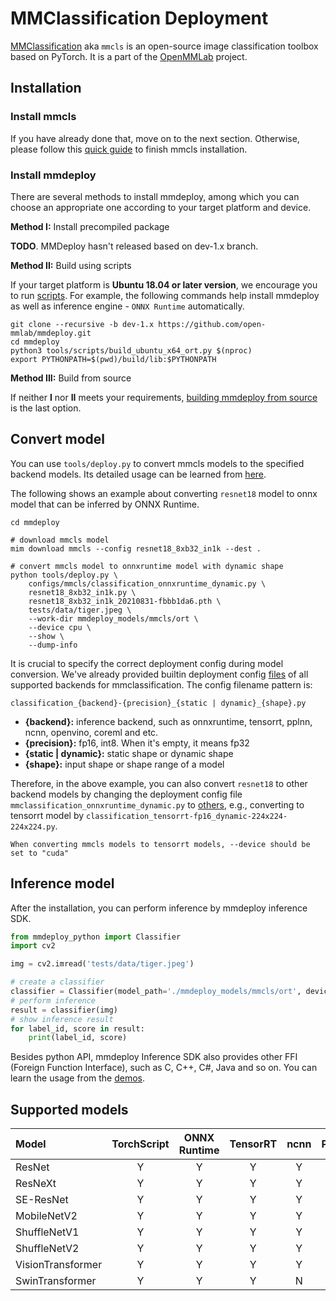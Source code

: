 # MMClassification Deployment

[MMClassification](https://github.com/open-mmlab/mmclassification) aka `mmcls` is an open-source image classification toolbox based on PyTorch. It is a part of the [OpenMMLab](https://openmmlab.com) project.

## Installation

### Install mmcls

If you have already done that, move on to the next section. Otherwise, please follow this [quick guide](https://github.com/open-mmlab/mmclassification/tree/1.x#installation) to finish mmcls installation.

### Install mmdeploy

There are several methods to install mmdeploy, among which you can choose an appropriate one according to your target platform and device.

**Method I:** Install precompiled package

**TODO**. MMDeploy hasn't released based on dev-1.x branch.

**Method II:** Build using scripts

If your target platform is **Ubuntu 18.04 or later version**, we encourage you to run
[scripts](../01-how-to-build/build_from_script.md). For example, the following commands help install mmdeploy as well as inference engine - `ONNX Runtime` automatically.

```shell
git clone --recursive -b dev-1.x https://github.com/open-mmlab/mmdeploy.git
cd mmdeploy
python3 tools/scripts/build_ubuntu_x64_ort.py $(nproc)
export PYTHONPATH=$(pwd)/build/lib:$PYTHONPATH
```

**Method III:** Build from source

If neither **I** nor **II** meets your requirements, [building mmdeploy from source](../01-how-to-build/build_from_source.md) is the last option.

## Convert model

You can use `tools/deploy.py` to convert mmcls models to the specified backend models. Its detailed usage can be learned from [here](https://github.com/open-mmlab/mmdeploy/blob/master/docs/en/02-how-to-run/convert_model.md#usage).

The following shows an example about converting `resnet18` model to onnx model that can be inferred by ONNX Runtime.

```shell
cd mmdeploy

# download mmcls model
mim download mmcls --config resnet18_8xb32_in1k --dest .

# convert mmcls model to onnxruntime model with dynamic shape
python tools/deploy.py \
    configs/mmcls/classification_onnxruntime_dynamic.py \
    resnet18_8xb32_in1k.py \
    resnet18_8xb32_in1k_20210831-fbbb1da6.pth \
    tests/data/tiger.jpeg \
    --work-dir mmdeploy_models/mmcls/ort \
    --device cpu \
    --show \
    --dump-info
```

It is crucial to specify the correct deployment config during model conversion. We've already provided builtin deployment config [files](https://github.com/open-mmlab/mmdeploy/tree/dev-1.x/configs/mmcls) of all supported backends for mmclassification. The config filename pattern is:

```
classification_{backend}-{precision}_{static | dynamic}_{shape}.py
```

- **{backend}:** inference backend, such as onnxruntime, tensorrt, pplnn, ncnn, openvino, coreml and etc.
- **{precision}:** fp16, int8. When it's empty, it means fp32
- **{static | dynamic}:** static shape or dynamic shape
- **{shape}:** input shape or shape range of a model

Therefore, in the above example, you can also convert `resnet18` to other backend models by changing the deployment config file `mmclassification_onnxruntime_dynamic.py` to [others](https://github.com/open-mmlab/mmdeploy/tree/dev-1.x/configs/mmcls), e.g., converting to tensorrt model by `classification_tensorrt-fp16_dynamic-224x224-224x224.py`.

```{tip}
When converting mmcls models to tensorrt models, --device should be set to "cuda"
```

## Inference model

After the installation, you can perform inference by mmdeploy inference SDK.

```python
from mmdeploy_python import Classifier
import cv2

img = cv2.imread('tests/data/tiger.jpeg')

# create a classifier
classifier = Classifier(model_path='./mmdeploy_models/mmcls/ort', device_name='cpu', device_id=0)
# perform inference
result = classifier(img)
# show inference result
for label_id, score in result:
    print(label_id, score)
```

Besides python API, mmdeploy Inference SDK also provides other FFI (Foreign Function Interface), such as C, C++, C#, Java and so on. You can learn the usage from the [demos](https://github.com/open-mmlab/mmdeploy/tree/master/demo).

## Supported models

| Model             | TorchScript | ONNX Runtime | TensorRT | ncnn | PPLNN | OpenVINO |                                          Model config                                           |
| :---------------- | :---------: | :----------: | :------: | :--: | :---: | :------: | :---------------------------------------------------------------------------------------------: |
| ResNet            |      Y      |      Y       |    Y     |  Y   |   Y   |    Y     |       [config](https://github.com/open-mmlab/mmclassification/tree/master/configs/resnet)       |
| ResNeXt           |      Y      |      Y       |    Y     |  Y   |   Y   |    Y     |      [config](https://github.com/open-mmlab/mmclassification/tree/master/configs/resnext)       |
| SE-ResNet         |      Y      |      Y       |    Y     |  Y   |   Y   |    Y     |      [config](https://github.com/open-mmlab/mmclassification/tree/master/configs/seresnet)      |
| MobileNetV2       |      Y      |      Y       |    Y     |  Y   |   Y   |    Y     |    [config](https://github.com/open-mmlab/mmclassification/tree/master/configs/mobilenet_v2)    |
| ShuffleNetV1      |      Y      |      Y       |    Y     |  Y   |   Y   |    Y     |   [config](https://github.com/open-mmlab/mmclassification/tree/master/configs/shufflenet_v1)    |
| ShuffleNetV2      |      Y      |      Y       |    Y     |  Y   |   Y   |    Y     |   [config](https://github.com/open-mmlab/mmclassification/tree/master/configs/shufflenet_v2)    |
| VisionTransformer |      Y      |      Y       |    Y     |  Y   |   ?   |    Y     | [config](https://github.com/open-mmlab/mmclassification/tree/master/configs/vision_transformer) |
| SwinTransformer   |      Y      |      Y       |    Y     |  N   |   ?   |    N     |  [config](https://github.com/open-mmlab/mmclassification/tree/master/configs/swin_transformer)  |

